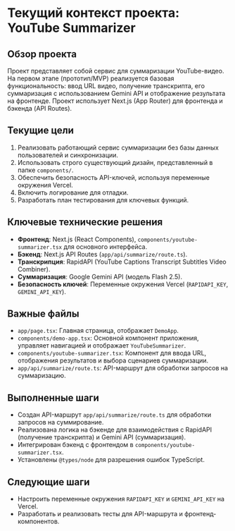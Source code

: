 # Текущий контекст проекта: YouTube Summarizer

## Обзор проекта
Проект представляет собой сервис для суммаризации YouTube-видео. На первом этапе (прототип/MVP) реализуется базовая функциональность: ввод URL видео, получение транскрипта, его суммаризация с использованием Gemini API и отображение результата на фронтенде. Проект использует Next.js (App Router) для фронтенда и бэкенда (API Routes).

## Текущие цели
1.  Реализовать работающий сервис суммаризации без базы данных пользователей и синхронизации.
2.  Использовать строго существующий дизайн, представленный в папке `components/`.
3.  Обеспечить безопасность API-ключей, используя переменные окружения Vercel.
4.  Включить логирование для отладки.
5.  Разработать план тестирования для ключевых функций.

## Ключевые технические решения
*   **Фронтенд**: Next.js (React Components), `components/youtube-summarizer.tsx` для основного интерфейса.
*   **Бэкенд**: Next.js API Routes (`app/api/summarize/route.ts`).
*   **Транскрипция**: RapidAPI (YouTube Captions Transcript Subtitles Video Combiner).
*   **Суммаризация**: Google Gemini API (модель Flash 2.5).
*   **Безопасность ключей**: Переменные окружения Vercel (`RAPIDAPI_KEY`, `GEMINI_API_KEY`).

## Важные файлы
*   `app/page.tsx`: Главная страница, отображает `DemoApp`.
*   `components/demo-app.tsx`: Основной компонент приложения, управляет навигацией и отображает `YouTubeSummarizer`.
*   `components/youtube-summarizer.tsx`: Компонент для ввода URL, отображения результатов и выбора сценариев суммаризации.
*   `app/api/summarize/route.ts`: API-маршрут для обработки запросов на суммаризацию.

## Выполненные шаги
*   Создан API-маршрут `app/api/summarize/route.ts` для обработки запросов на суммирование.
*   Реализована логика на бэкенде для взаимодействия с RapidAPI (получение транскрипта) и Gemini API (суммаризация).
*   Интегрирован бэкенд с фронтендом в `components/youtube-summarizer.tsx`.
*   Установлены `@types/node` для разрешения ошибок TypeScript.

## Следующие шаги
*   Настроить переменные окружения `RAPIDAPI_KEY` и `GEMINI_API_KEY` на Vercel.
*   Разработать и реализовать тесты для API-маршрута и фронтенд-компонентов.
